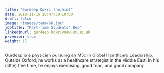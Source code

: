 ```yaml
---
title: "Gurdeep Kokri (he/him)"
date: 2018-11-19T10:47:58+10:00
draft: false
image: "images/team/GK.jpg"
jobtitle: "Part-Time Students' Rep"
linkedinurl: gurdeep.kokri@new.ox.ac.uk
promoted: true
weight: 17
---
```


Gurdeep is a physician pursuing an MSc in Global Healthcare Leadership. Outside Oxford, he works as a healthcare strategist in the Middle East. In his (little) free time, he enjoys exercising, good food, and good company.
